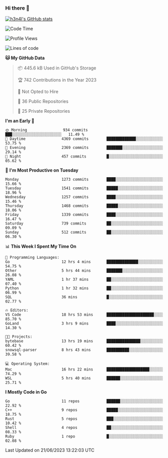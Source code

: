 ### Hi there 👋

[![h3n4l's GitHub stats](https://github-readme-stats.vercel.app/api?username=h3n4l&count_private=true&show_icons=true&theme=radical)](https://github.com/h3n4l/github-readme-stats)

<!--START_SECTION:waka-->
![Code Time](http://img.shields.io/badge/Code%20Time-1%2C341%20hrs%2011%20mins-blue)

![Profile Views](http://img.shields.io/badge/Profile%20Views-0-blue)

![Lines of code](https://img.shields.io/badge/From%20Hello%20World%20I%27ve%20Written-3.5%20million%20lines%20of%20code-blue)

**🐱 My GitHub Data** 

> 📦 445.6 kB Used in GitHub's Storage 
 > 
> 🏆 742 Contributions in the Year 2023
 > 
> 🚫 Not Opted to Hire
 > 
> 📜 36 Public Repositories 
 > 
> 🔑 25 Private Repositories 
 > 
**I'm an Early 🐤** 

```text
🌞 Morning                934 commits         ███░░░░░░░░░░░░░░░░░░░░░░   11.49 % 
🌆 Daytime                4369 commits        █████████████░░░░░░░░░░░░   53.75 % 
🌃 Evening                2369 commits        ███████░░░░░░░░░░░░░░░░░░   29.14 % 
🌙 Night                  457 commits         █░░░░░░░░░░░░░░░░░░░░░░░░   05.62 % 
```
📅 **I'm Most Productive on Tuesday** 

```text
Monday                   1273 commits        ████░░░░░░░░░░░░░░░░░░░░░   15.66 % 
Tuesday                  1541 commits        █████░░░░░░░░░░░░░░░░░░░░   18.96 % 
Wednesday                1257 commits        ████░░░░░░░░░░░░░░░░░░░░░   15.46 % 
Thursday                 1468 commits        █████░░░░░░░░░░░░░░░░░░░░   18.06 % 
Friday                   1339 commits        ████░░░░░░░░░░░░░░░░░░░░░   16.47 % 
Saturday                 739 commits         ██░░░░░░░░░░░░░░░░░░░░░░░   09.09 % 
Sunday                   512 commits         ██░░░░░░░░░░░░░░░░░░░░░░░   06.30 % 
```


📊 **This Week I Spent My Time On** 

```text
💬 Programming Languages: 
Go                       12 hrs 4 mins       ██████████████░░░░░░░░░░░   54.75 % 
Other                    5 hrs 44 mins       ███████░░░░░░░░░░░░░░░░░░   26.08 % 
YAML                     1 hr 37 mins        ██░░░░░░░░░░░░░░░░░░░░░░░   07.40 % 
Python                   1 hr 32 mins        ██░░░░░░░░░░░░░░░░░░░░░░░   06.99 % 
SQL                      36 mins             █░░░░░░░░░░░░░░░░░░░░░░░░   02.77 % 

🔥 Editors: 
VS Code                  18 hrs 53 mins      █████████████████████░░░░   85.70 % 
GoLand                   3 hrs 9 mins        ████░░░░░░░░░░░░░░░░░░░░░   14.30 % 

🐱‍💻 Projects: 
bytebase                 13 hrs 19 mins      ███████████████░░░░░░░░░░   60.42 % 
snowsql-parser           8 hrs 43 mins       ██████████░░░░░░░░░░░░░░░   39.58 % 

💻 Operating System: 
Mac                      16 hrs 22 mins      ███████████████████░░░░░░   74.29 % 
WSL                      5 hrs 40 mins       ██████░░░░░░░░░░░░░░░░░░░   25.71 % 
```

**I Mostly Code in Go** 

```text
Go                       11 repos            ██████░░░░░░░░░░░░░░░░░░░   22.92 % 
C++                      9 repos             █████░░░░░░░░░░░░░░░░░░░░   18.75 % 
Rust                     5 repos             ███░░░░░░░░░░░░░░░░░░░░░░   10.42 % 
Shell                    4 repos             ██░░░░░░░░░░░░░░░░░░░░░░░   08.33 % 
Ruby                     1 repo              █░░░░░░░░░░░░░░░░░░░░░░░░   02.08 % 
```




 Last Updated on 21/06/2023 13:22:03 UTC
<!--END_SECTION:waka-->


